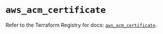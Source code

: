 # `aws_acm_certificate`

Refer to the Terraform Registry for docs: [`aws_acm_certificate`](https://registry.terraform.io/providers/hashicorp/aws/5.82.2/docs/resources/acm_certificate).
